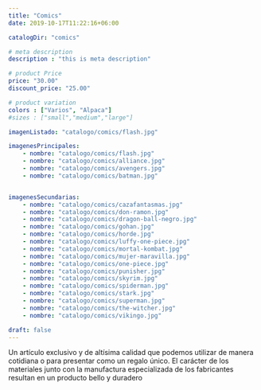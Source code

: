 ```yaml
---
title: "Comics"
date: 2019-10-17T11:22:16+06:00

catalogDir: "comics"

# meta description
description : "this is meta description"

# product Price
price: "30.00"
discount_price: "25.00"

# product variation
colors : ["Varios", "Alpaca"]
#sizes : ["small","medium","large"]

imagenListado: "catalogo/comics/flash.jpg"

imagenesPrincipales: 
    - nombre: "catalogo/comics/flash.jpg"
    - nombre: "catalogo/comics/alliance.jpg"
    - nombre: "catalogo/comics/avengers.jpg"
    - nombre: "catalogo/comics/batman.jpg"


imagenesSecundarias: 
    - nombre: "catalogo/comics/cazafantasmas.jpg"
    - nombre: "catalogo/comics/don-ramon.jpg"
    - nombre: "catalogo/comics/dragon-ball-negro.jpg"
    - nombre: "catalogo/comics/gohan.jpg"
    - nombre: "catalogo/comics/horde.jpg"
    - nombre: "catalogo/comics/luffy-one-piece.jpg"
    - nombre: "catalogo/comics/mortal-kombat.jpg"
    - nombre: "catalogo/comics/mujer-maravilla.jpg"
    - nombre: "catalogo/comics/one-piece.jpg"
    - nombre: "catalogo/comics/punisher.jpg"
    - nombre: "catalogo/comics/skyrim.jpg"
    - nombre: "catalogo/comics/spiderman.jpg"
    - nombre: "catalogo/comics/stark.jpg"
    - nombre: "catalogo/comics/superman.jpg"
    - nombre: "catalogo/comics/the-witcher.jpg"
    - nombre: "catalogo/comics/vikingo.jpg"

draft: false
---
```


Un artículo exclusivo y de altísima calidad que podemos utilizar de manera cotidiana o para presentar como un regalo único. El carácter de los materiales junto con la manufactura especializada de los fabricantes resultan en un producto bello y duradero

